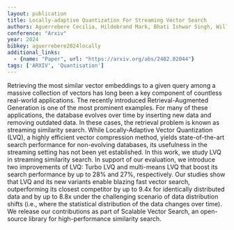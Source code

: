 ```yaml
---
layout: publication
title: Locally-adaptive Quantization For Streaming Vector Search
authors: Aguerrebere Cecilia, Hildebrand Mark, Bhati Ishwar Singh, Willke Theodore, Tepper Mariano
conference: "Arxiv"
year: 2024
bibkey: aguerrebere2024locally
additional_links:
  - {name: "Paper", url: "https://arxiv.org/abs/2402.02044"}
tags: ['ARXIV', 'Quantisation']
---
```

Retrieving the most similar vector embeddings to a given query among a massive collection of vectors has long been a key component of countless real-world applications. The recently introduced Retrieval-Augmented Generation is one of the most prominent examples. For many of these applications, the database evolves over time by inserting new data and removing outdated data. In these cases, the retrieval problem is known as streaming similarity search. While Locally-Adaptive Vector Quantization (LVQ), a highly efficient vector compression method, yields state-of-the-art search performance for non-evolving databases, its usefulness in the streaming setting has not been yet established. In this work, we study LVQ in streaming similarity search. In support of our evaluation, we introduce two improvements of LVQ: Turbo LVQ and multi-means LVQ that boost its search performance by up to 28&#37; and 27&#37;, respectively. Our studies show that LVQ and its new variants enable blazing fast vector search, outperforming its closest competitor by up to 9.4x for identically distributed data and by up to 8.8x under the challenging scenario of data distribution shifts (i.e., where the statistical distribution of the data changes over time). We release our contributions as part of Scalable Vector Search, an open-source library for high-performance similarity search.
